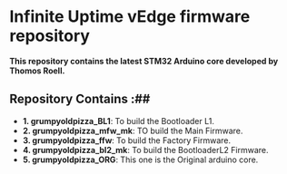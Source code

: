 # Infinite Uptime vEdge firmware repository #

**This repository contains the latest STM32 Arduino core developed by Thomos Roell.**

## Repository Contains :##
- **1. grumpyoldpizza_BL1**: To build the Bootloader L1.
- **2. grumpyoldpizza_mfw_mk**: TO build the Main Firmware.
- **3. grumpyoldpizza_ffw**: To build the Factory Firmware.
- **4. grumpyoldpizza_bl2_mk**: To build the BootloaderL2 Firmware.
- **5. grumpyoldpizza_ORG**: This one is the Original arduino core.

